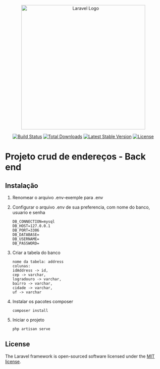 <p align="center"><a href="https://laravel.com" target="_blank"><img src="https://raw.githubusercontent.com/laravel/art/master/logo-lockup/5%20SVG/2%20CMYK/1%20Full%20Color/laravel-logolockup-cmyk-red.svg" width="400" alt="Laravel Logo"></a></p>

<p align="center">
<a href="https://github.com/laravel/framework/actions"><img src="https://github.com/laravel/framework/workflows/tests/badge.svg" alt="Build Status"></a>
<a href="https://packagist.org/packages/laravel/framework"><img src="https://img.shields.io/packagist/dt/laravel/framework" alt="Total Downloads"></a>
<a href="https://packagist.org/packages/laravel/framework"><img src="https://img.shields.io/packagist/v/laravel/framework" alt="Latest Stable Version"></a>
<a href="https://packagist.org/packages/laravel/framework"><img src="https://img.shields.io/packagist/l/laravel/framework" alt="License"></a>
</p>

# Projeto crud de endereços - Back end

## Instalação

1. Renomear o arquivo .env-exemple para .env

2. Configurar o arquivo .env de sua preferencia, com nome do banco, usuario e senha
    ```shell
    DB_CONNECTION=mysql
    DB_HOST=127.0.0.1
    DB_PORT=3306
    DB_DATABASE=
    DB_USERNAME=
    DB_PASSWORD=
    ```
3. Criar a tabela do banco
   ```shell
   nome da tabela: address
   colunas:
   idAddress -> id,
   cep -> varchar,
   logradouro -> varchar,
   bairro -> varchar,
   cidade -> varchar,
   uf -> varchar
   ```

5. Instalar os pacotes composer
   ```shell
   composer install
   ```
6. Iniciar o projeto
    ```shell
   php artisan serve
   ```
   
## License

The Laravel framework is open-sourced software licensed under the [MIT license](https://opensource.org/licenses/MIT).
